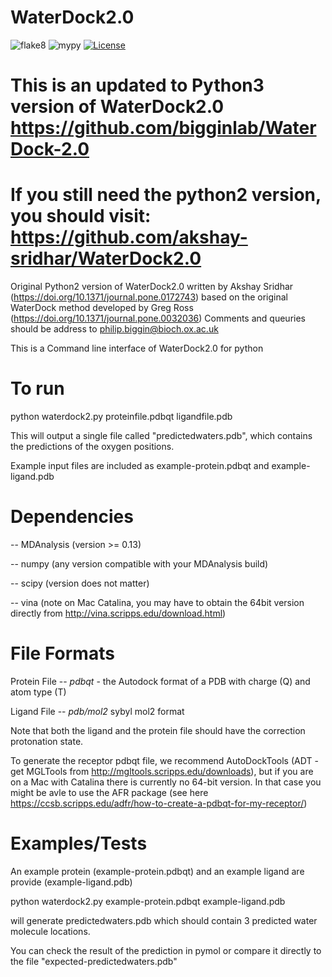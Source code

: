 # WaterDock2.0

![flake8](https://github.com/bigginlab/WaterDock-2.0/workflows/flake8/badge.svg?branch=master) ![mypy](https://github.com/bigginlab/WaterDock-2.0/workflows/mypy/badge.svg)
[![License](https://img.shields.io/github/license/RMeli/pyrmsd?color=%2333BBFF)](https://opensource.org/licenses/MIT)

# This is an updated to Python3 version of WaterDock2.0 https://github.com/bigginlab/WaterDock-2.0
# If you still need the  python2 version, you should visit:  https://github.com/akshay-sridhar/WaterDock2.0

Original Python2 version of WaterDock2.0 written by Akshay Sridhar (https://doi.org/10.1371/journal.pone.0172743)
based on the original WaterDock method developed by Greg Ross (https://doi.org/10.1371/journal.pone.0032036) 
Comments and queuries should be address to philip.biggin@bioch.ox.ac.uk 

This is a Command line interface of WaterDock2.0 for python



# To run

python waterdock2.py proteinfile.pdbqt ligandfile.pdb

This will output a single file called "predictedwaters.pdb", which contains the predictions of the oxygen positions.


Example input files are included as example-protein.pdbqt and example-ligand.pdb


# Dependencies

-- MDAnalysis (version >= 0.13)

-- numpy (any version compatible with your MDAnalysis build)

-- scipy (version does not matter)

-- vina (note on Mac Catalina, you may have to obtain the 64bit version directly from http://vina.scripps.edu/download.html) 


# File Formats

Protein File -- *pdbqt* - the Autodock format of a PDB with charge (Q) and atom type (T)

Ligand File -- *pdb/mol2*  sybyl mol2 format

Note that both the ligand and the protein file should have the correction protonation state.   

To generate the receptor pdbqt file, we recommend AutoDockTools (ADT - get MGLTools from http://mgltools.scripps.edu/downloads), but if you are on a Mac with Catalina there is currently no 64-bit version.   In that case you might be avle to use the AFR package (see here https://ccsb.scripps.edu/adfr/how-to-create-a-pdbqt-for-my-receptor/)

# Examples/Tests

An example protein (example-protein.pdbqt) and an example ligand are provide (example-ligand.pdb)

python waterdock2.py example-protein.pdbqt example-ligand.pdb 

will generate predictedwaters.pdb which should contain 3 predicted water molecule locations.

You can check the result of the prediction in pymol or compare it directly to the file "expected-predictedwaters.pdb"



